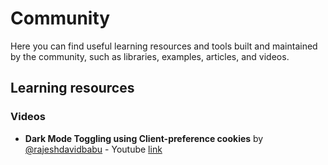 # Community

Here you can find useful learning resources and tools built and maintained by the community, such as libraries, examples, articles, and videos. 

## Learning resources

### Videos

- **Dark Mode Toggling using Client-preference cookies** by [@rajeshdavidbabu](https://github.com/rajeshdavidbabu)  - Youtube [link](https://www.youtube.com/watch?v=UND-kib_iw4)

